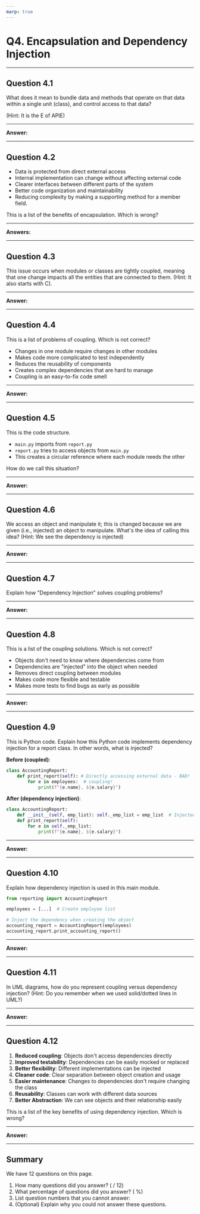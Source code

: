 ```yaml
---
marp: true
---
```


# Q4. Encapsulation and Dependency Injection

---

## Question 4.1

What does it mean to bundle data and methods that operate on that data within a single unit (class), and control access to that data?

(Hint: It is the E of APIE)

---

**Answer:**

---

## Question 4.2

- Data is protected from direct external access
- Internal implementation can change without affecting external code
- Clearer interfaces between different parts of the system
- Better code organization and maintainability
- Reducing complexity by making a supporting method for a member field.

This is a list of the benefits of encapsulation. Which is wrong?

---

**Answers:**

---

## Question 4.3

This issue occurs when modules or classes are tightly coupled, meaning that one change impacts all the entities that are connected to them. (Hint: It also starts with C).

---

**Answer:**

---

## Question 4.4

This is a list of problems of coupling. Which is not correct?

- Changes in one module require changes in other modules
- Makes code more complicated to test independently
- Reduces the reusability of components
- Creates complex dependencies that are hard to manage
- Coupling is an easy-to-fix code smell

---

**Answer:**

---

## Question 4.5

This is the code structure.

- `main.py` imports from `report.py`
- `report.py` tries to access objects from `main.py`
- This creates a circular reference where each module needs the other

How do we call this situation?

---

**Answer:**

---

## Question 4.6

We access an object and manipulate it; this is changed because we are given (i.e., injected) an object to manipulate. What's the idea of calling this idea? (Hint: We see the dependency is injected)

---

**Answer:**

---

## Question 4.7

Explain how "Dependency Injection" solves coupling problems?

---

**Answer:**

---

## Question 4.8

This is a list of the coupling solutions. Which is not correct?

- Objects don't need to know where dependencies come from
- Dependencies are "injected" into the object when needed
- Removes direct coupling between modules
- Makes code more flexible and testable
- Makes more tests to find bugs as early as possible

---

**Answer:**

---

## Question 4.9

This is Python code. Explain how this Python code implements dependency injection for a report class. In other words, what is injected?

**Before (coupled)**:

```python
class AccountingReport:
    def print_report(self): # Directly accessing external data - BAD!
        for e in employees:  # coupling!
            print(f"{e.name}, ${e.salary}")
```

**After (dependency injection)**:

```python
class AccountingReport:
    def __init__(self, emp_list): self._emp_list = emp_list  # Injected dependency
    def print_report(self):
        for e in self._emp_list:
            print(f"{e.name}, ${e.salary}")
```

---

**Answer:**

---

## Question 4.10

Explain how dependency injection is used in this main module.

```python
from reporting import AccountingReport

employees = [...]  # Create employee list

# Inject the dependency when creating the object
accounting_report = AccountingReport(employees)
accounting_report.print_accounting_report()
```

---

**Answer:**

---

## Question 4.11

In UML diagrams, how do you represent coupling versus dependency injection? (Hint: Do you remember when we used solid/dotted lines in UML?)

---

**Answer:**

---

## Question 4.12

1. **Reduced coupling**: Objects don't access dependencies directly
2. **Improved testability**: Dependencies can be easily mocked or replaced
3. **Better flexibility**: Different implementations can be injected
4. **Cleaner code**: Clear separation between object creation and usage
5. **Easier maintenance**: Changes to dependencies don't require changing the class
6. **Reusability**: Classes can work with different data sources
7. **Better Abstraction**: We can see objects and their relationship easily

This is a list of the key benefits of using dependency injection. Which is wrong?

---

**Answer:**

---

## Summary

We have 12 questions on this page.

1. How many questions did you answer? ( / 12)
2. What percentage of questions did you answer? (  %)
3. List question numbers that you cannot answer:
4. (Optional) Explain why you could not answer these questions.